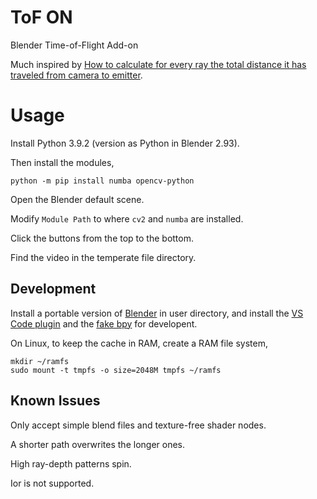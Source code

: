 # ToF ON

Blender Time-of-Flight Add-on

Much inspired by [How to calculate for every ray the total distance it has traveled from camera to emitter](https://blender.stackexchange.com/questions/81485/how-to-calculate-for-every-ray-the-total-distance-it-has-traveled-from-camera-to/91760#91760?newreg=12022d5bb157428a8a9de5e06a63412d).

# Usage

Install Python 3.9.2 (version as Python in Blender 2.93).

Then install the modules,

```
python -m pip install numba opencv-python
```

Open the Blender default scene.

Modify `Module Path` to where `cv2` and `numba` are installed.

Click the buttons from the top to the bottom.

Find the video in the temperate file directory.

## Development

Install a portable version of [Blender](https://www.blender.org/download/) in user directory, and install the [VS Code plugin](https://marketplace.visualstudio.com/items?itemName=JacquesLucke.blender-development) and the [fake bpy](https://github.com/nutti/fake-bpy-module) for developent.

On Linux, to keep the cache in RAM, create a RAM file system,

```
mkdir ~/ramfs
sudo mount -t tmpfs -o size=2048M tmpfs ~/ramfs
```

## Known Issues

Only accept simple blend files and texture-free shader nodes.

A shorter path overwrites the longer ones.

High ray-depth patterns spin.

Ior is not supported.
